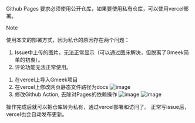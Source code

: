 

Github Pages 要求必须使用公开仓库，如果要使用私有仓库，可以使用vercel部署。

> [!NOTE]
> 使用本文的部署方式，因为私仓的原因存在两个问题：
> 1. Issue中上传的图片，无法正常显示（可以通过图床解决，但脱离了Gmeek简单的初衷）。
> 2. 评论功能无法正常使用。

1. 在vercel上导入Gmeek项目
2. 在vercel上修改网页静态文件路径为docs
![image](https://github.com/FFute/gmeek/assets/8198810/13e8215a-9f2f-42fe-a168-9f9c48abad18)
3. 修改Github Action, 去除对Pages的依赖操作
![image](https://github.com/FFute/gmeek/assets/8198810/cead0e18-895c-4378-bdd1-3c020941e34a)
![image](https://github.com/FFute/gmeek/assets/8198810/ea415c69-509b-4762-ace4-3048cb00dbe5)

操作完成后就可以把仓库转为私有，通过vercel部署和访问了。
正常写issue后，vercel也会自动发布更新。
